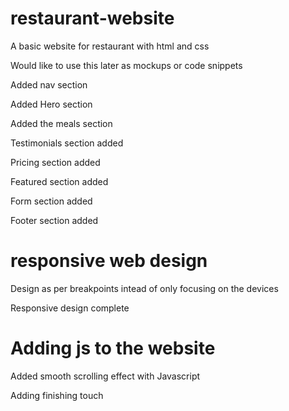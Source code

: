 # restaurant-website

A basic website for restaurant with html and css

Would like to use this later as mockups or code snippets

Added nav section

Added Hero section

Added the meals section

Testimonials section added

Pricing section added

Featured section added

Form section added

Footer section added

# responsive web design

Design as per breakpoints intead of only focusing on the devices

Responsive design complete

# Adding js to the website

Added smooth scrolling effect with Javascript

Adding finishing touch
